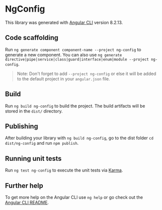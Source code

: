 # NgConfig

This library was generated with [Angular CLI](https://github.com/angular/angular-cli) version 8.2.13.

## Code scaffolding

Run `ng generate component component-name --project ng-config` to generate a new component. You can also use `ng generate directive|pipe|service|class|guard|interface|enum|module --project ng-config`.
> Note: Don't forget to add `--project ng-config` or else it will be added to the default project in your `angular.json` file. 

## Build

Run `ng build ng-config` to build the project. The build artifacts will be stored in the `dist/` directory.

## Publishing

After building your library with `ng build ng-config`, go to the dist folder `cd dist/ng-config` and run `npm publish`.

## Running unit tests

Run `ng test ng-config` to execute the unit tests via [Karma](https://karma-runner.github.io).

## Further help

To get more help on the Angular CLI use `ng help` or go check out the [Angular CLI README](https://github.com/angular/angular-cli/blob/master/README.md).
